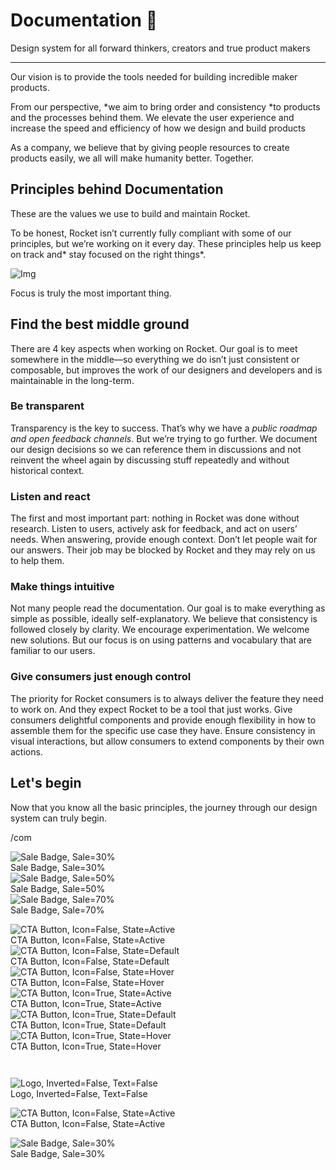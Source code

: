 
# Documentation 🚀

Design system for all forward thinkers, creators and true product makers

---

Our vision is to provide the tools needed for building incredible maker products.

From our perspective, *we aim to bring order and consistency *to products and the processes behind them. We elevate the user experience and increase the speed and efficiency of how we design and build products

As a company, we believe that by giving people resources to create products easily, we all will make humanity better. Together.

## Principles behind Documentation

These are the values we use to build and maintain Rocket.

To be honest, Rocket isn’t currently fully compliant with some of our principles, but we’re working on it every day. These principles help us keep on track and* stay focused on the right things*.

![Img](https://studio-assets.supernova.io/design-systems/14533/9289758a-6300-472a-bbc6-a57098081abf.jpeg)

Focus is truly the most important thing.

## Find the best middle ground

There are 4 key aspects when working on Rocket. Our goal is to meet somewhere in the middle—so everything we do isn’t just consistent or composable, but improves the work of our designers and developers and is maintainable in the long-term.

### Be transparent

Transparency is the key to success. That’s why we have a *public roadmap and open feedback channels*. But we’re trying to go further. We document our design decisions so we can reference them in discussions and not reinvent the wheel again by discussing stuff repeatedly and without historical context.

### Listen and react

The first and most important part: nothing in Rocket was done without research. Listen to users, actively ask for feedback, and act on users’ needs. When answering, provide enough context. Don’t let people wait for our answers. Their job may be blocked by Rocket and they may rely on us to help them.

### Make things intuitive

Not many people read the documentation. Our goal is to make everything as simple as possible, ideally self-explanatory. We believe that consistency is followed closely by clarity. We encourage experimentation. We welcome new solutions. But our focus is on using patterns and vocabulary that are familiar to our users.

### Give consumers just enough control

The priority for Rocket consumers is to always deliver the feature they need to work on. And they expect Rocket to be a tool that just works. Give consumers delightful components and provide enough flexibility in how to assemble them for the specific use case they have. Ensure consistency in visual interactions, but allow consumers to extend components by their own actions.

## Let's begin

Now that you know all the basic principles, the journey through our design system can truly begin.

/com

  
![Sale Badge, Sale=30%](https://studio-assets.supernova.io/design-systems/14533/240e2297-8773-4bc0-a0e8-72fd20dd77f9.png)  
Sale Badge, Sale=30%  
![Sale Badge, Sale=50%](https://studio-assets.supernova.io/design-systems/14533/91e93aa7-719a-4c7b-8495-982d43ac0ff1.png)  
Sale Badge, Sale=50%  
![Sale Badge, Sale=70%](https://studio-assets.supernova.io/design-systems/14533/62abf3cf-a8bf-4073-aaf1-0bcf5f4ff0c5.png)  
Sale Badge, Sale=70%  


  
![CTA Button, Icon=False, State=Active](https://studio-assets.supernova.io/design-systems/14533/3f04dd01-a9df-46f3-8240-769af79b2b63.png)  
CTA Button, Icon=False, State=Active  
![CTA Button, Icon=False, State=Default](https://studio-assets.supernova.io/design-systems/14533/aa1974f1-296c-425b-b32a-50a99baf96c4.png)  
CTA Button, Icon=False, State=Default  
![CTA Button, Icon=False, State=Hover](https://studio-assets.supernova.io/design-systems/14533/8da661c7-1384-4738-971d-2e52f43a9044.png)  
CTA Button, Icon=False, State=Hover  
![CTA Button, Icon=True, State=Active](https://studio-assets.supernova.io/design-systems/14533/5823bec2-f179-4416-9309-070728cd3573.png)  
CTA Button, Icon=True, State=Active  
![CTA Button, Icon=True, State=Default](https://studio-assets.supernova.io/design-systems/14533/91f0df54-f821-461c-a25c-08f38fa4b552.png)  
CTA Button, Icon=True, State=Default  
![CTA Button, Icon=True, State=Hover](https://studio-assets.supernova.io/design-systems/14533/eac72df3-dc07-48a1-9760-0f84e5c2c4ca.png)  
CTA Button, Icon=True, State=Hover  


```javascript  
  
```

  
![Logo, Inverted=False, Text=False](https://studio-assets.supernova.io/design-systems/14533/b727c660-f20b-420f-bac5-c08b538c9db4.png)  
Logo, Inverted=False, Text=False  


  
  


  
![CTA Button, Icon=False, State=Active](https://studio-assets.supernova.io/design-systems/14533/3f04dd01-a9df-46f3-8240-769af79b2b63.png)  
CTA Button, Icon=False, State=Active  


  
![Sale Badge, Sale=30%](https://studio-assets.supernova.io/design-systems/14533/240e2297-8773-4bc0-a0e8-72fd20dd77f9.png)  
Sale Badge, Sale=30%  
